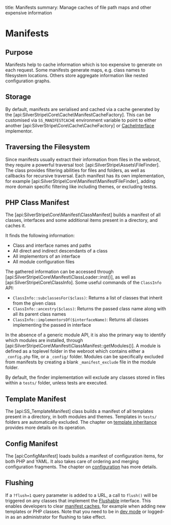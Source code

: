 title: Manifests
summary: Manage caches of file path maps and other expensive information

# Manifests

## Purpose

Manifests help to cache information which is too expensive to generate on each request.
Some manifests generate maps, e.g. class names to filesystem locations.
Others store aggregate information like nested configuration graphs.

## Storage

By default, manifests are serialised and cached via a cache generated by the [api:SilverStripe\Core\Cache\ManifestCacheFactory].
This can be customised via `SS_MANIFESTCACHE` environment variable to point to either another
[api:SilverStripe\Core\Cache\CacheFactory] or [CacheInterface](https://github.com/php-fig/cache/blob/master/src/CacheItemInterface.php)
implementor.

## Traversing the Filesystem

Since manifests usually extract their information from files in the webroot,
they require a powerful traversal tool: [api:SilverStripe\Assets\FileFinder].
The class provides filtering abilities for files and folders, as well as
callbacks for recursive traversal. Each manifest has its own implementation,
for example [api:SilverStripe\Core\Manifest\ManifestFileFinder], adding more domain specific filtering
like including themes, or excluding testss.

## PHP Class Manifest

The [api:SilverStripe\Core\Manifest\ClassManifest] builds a manifest of all classes, interfaces and some
additional items present in a directory, and caches it.

It finds the following information:

 * Class and interface names and paths
 * All direct and indirect descendants of a class
 * All implementors of an interface
 * All module configuration files

The gathered information can be accessed through [api:SilverStripe\Core\Manifest\ClassLoader::inst()],
as well as [api:SilverStripe\Core\ClassInfo]. Some useful commands of the `ClassInfo` API:

 * `ClassInfo::subclassesFor($class)`: Returns a list of classes that inherit from the given class
 * `ClassInfo::ancestry($class)`: Returns the passed class name along with all its parent class names
 * `ClassInfo::implementorsOf($interfaceName)`: Returns all classes implementing the passed in interface

In the absence of a generic module API, it is also the primary way to identify
which modules are installed, through [api:SilverStripe\Core\Manifest\ClassManifest::getModules()].
A module is defined as a toplevel folder in the webroot which contains
either a `_config.php` file, or a `_config/` folder. Modules can be specifically
excluded from manifests by creating a blank `_manifest_exclude` file in the module folder.

By default, the finder implementation will exclude any classes stored in files within
a `tests/` folder, unless tests are executed.

## Template Manifest

The [api:SS_TemplateManifest] class builds a manifest of all templates present in a directory,
in both modules and themes. Templates in `tests/` folders are automatically excluded.
The chapter on [template inheritance](../templates/template_inheritance) provides more details
on its operation.

## Config Manifest

The [api:ConfigManifest] loads builds a manifest of configuration items,
for both PHP and YAML. It also takes care of ordering and merging configuration fragments.
The chapter on [configuration](../configuration) has more details.

## Flushing

If a `?flush=1` query parameter is added to a URL, a call to `flush()` will be triggered
on any classes that implement the [Flushable](flushable) interface.
This enables developers to clear [manifest caches](manifests),
for example when adding new templates or PHP classes.
Note that you need to be in [dev mode](/getting_started/environment_management)
or logged-in as an administrator for flushing to take effect.
